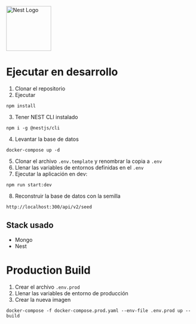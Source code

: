 <p>
  <a href="http://nestjs.com/" target="blank"><img src="https://nestjs.com/img/logo-small.svg" width="120" alt="Nest Logo" /></a>
</p>

# Ejecutar en desarrollo

1. Clonar el repositorio
2. Ejecutar 
```
npm install
```
3. Tener NEST CLI instalado
```
npm i -g @nestjs/cli
```
4. Levantar la base de datos
``` 
docker-compose up -d
```
5. Clonar el archivo ```.env.template``` y renombrar la copia a ```.env```
6. Llenar las variables de entornos definidas en el ```.env```
7. Ejecutar la aplicación en dev:
```
npm run start:dev
```
8. Reconstruir la base de datos con la semilla
```
http://localhost:300/api/v2/seed
```

## Stack usado

* Mongo
* Nest

# Production Build
1. Crear el archivo ```.env.prod```
2. Llenar las variables de entorno de producción
3. Crear la nueva imagen
```
docker-compose -f docker-compose.prod.yaml --env-file .env.prod up --build
```